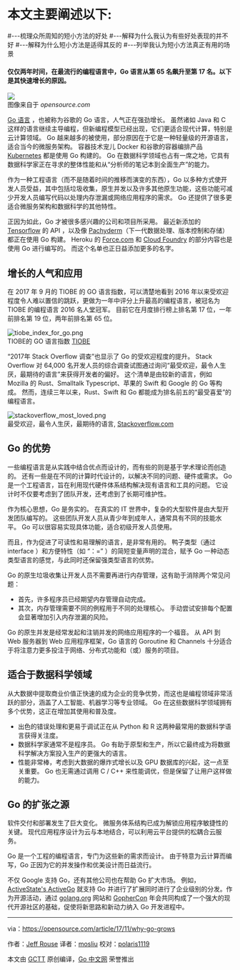 
# 本文主要阐述以下:
#---梳理众所周知的短小方法的好处
#---解释为什么我认为有些好处表现的并不好
#---解释为什么短小方法是适得其反的
#---列举我认为短小方法真正有用的场景


#### 仅仅两年时间，在最流行的编程语言中，Go 语言从第 65 名飙升至第 17 名。以下是其快速增长的原因。

![](https://opensource.com/sites/default/files/styles/image-full-size/public/lead-images/build_structure_tech_program_code_construction.png?itok=nVsiLuag)  
图像来自于 _opensource.com_

[Go 语言](https://golang.org/) ，也被称为谷歌的 Go 语言，人气正在强劲增长。 虽然诸如 Java 和 C 这样的语言继续主导编程，但新编程模型已经出现，它们更适合现代计算，特别是云计算领域。 Go 越来越多的被使用，部分原因在于它是一种轻量级的开源语言，适合当今的微服务架构。 容器技术宠儿 Docker 和谷歌的容器编排产品 [Kubernetes](https://opensource.com/sitewide-search?search_apiviews_fulltext=Kubernetes) 都是使用 Go 构建的。 Go 在数据科学领域也占有一席之地，它具有数据科学家正在寻求的整体性能和从“分析师的笔记本到全面生产”的能力。

作为一种工程语言（而不是随着时间的推移而演变的东西），Go 以多种方式使开发人员受益，其中包括垃圾收集，原生并发以及许多其他原生功能，这些功能可减少开发人员编写代码以处理内存泄漏或网络应用程序的需求。 Go 还提供了很多更适合微服务架构和数据科学的其他特性。

正因为如此，Go 才被很多感兴趣的公司和项目所采用。 最近新添加的 [Tensorflow](https://www.tensorflow.org/) 的 API ，以及像 [Pachyderm](http://www.pachyderm.io/)（下一代数据处理、版本控制和存储）都正在使用 Go 构建。 Heroku 的 [Force.com](https://github.com/heroku/force) 和 [Cloud Foundry](https://www.cloudfoundry.org/) 的部分内容也是使用 Go 进行编写的。 而这个名单也正日益添加更多的名字。

## 增长的人气和应用

在 2017 年 9 月的 TIOBE 的 GO 语言指数，可以清楚地看到 2016 年以来受欢迎程度令人难以置信的跳跃，更做为一年中评分上升最高的编程语言，被冠名为 TIOBE 的编程语言 2016 名人堂冠军。 目前它在月度排行榜上排名第 17 位，一年前排名第 19 位，两年前排名第 65 位。

![tiobe_index_for_go.png](https://opensource.com/sites/default/files/u128651/tiobe_index_for_go.png)  
TIOBE的 GO 语言指数 [TIOBE](https://www.tiobe.com/tiobe-index/go/)

“2017年 Stack Overflow 调查”也显示了 Go 的受欢迎程度的提升。  Stack Overflow 对 64,000 名开发人员的综合调查试图通过询问“最受欢迎，最令人生厌，最期待的语言”来获得开发者的偏好。 这个清单是由较新的语言，例如 Mozilla 的 Rust、Smalltalk
Typescript、苹果的 Swift 和 Google 的 Go 等构成。 然而，连续三年以来，Rust、Swift 和 Go 都能成为排名前五的“最受喜爱”的编程语言。

![stackoverflow_most_loved.png](https://opensource.com/sites/default/files/u128651/stackoverflow_most_loved.png)  
最受欢迎，最令人生厌，最期待的语言, [Stackoverflow.com](https://insights.stackoverflow.com/survey/2017#most-loved-dreaded-and-wanted)

## Go 的优势

一些编程语言是从实践中结合优点而设计的，而有些的则是基于学术理论而创造的。 还有一些是在不同的计算时代设计的，以解决不同的问题、硬件或需求。 Go 是一个工程语言，旨在利用现代硬件体系结构解决现有语言和工具的问题。 它设计时不仅要考虑到了团队开发，还考虑到了长期可维护性。

作为核心思想，Go 是务实的。 在真实的 IT 世界中，复杂的大型软件是由大型开发团队编写的。 这些团队开发人员从青少年到成年人，通常具有不同的技能水平。 Go 可以很容易实现具体功能，适合初级开发人员使用。

而且，作为促进了可读性和易理解的语言，是非常有用的。 鸭子类型（通过 interface ）和方便特性（如 “：=” ）的简短变量声明的混合，赋予 Go 一种动态类型语言的感觉，与此同时还保留强类型语言的优势。

Go 的原生垃圾收集让开发人员不需要再进行内存管理，这有助于消除两个常见问题：

* 首先，许多程序员已经期望内存管理自动完成。
* 其次，内存管理需要不同的例程用于不同的处理核心。 手动尝试安排每个配置会显著增加引入内存泄漏的风险。

Go 的原生并发是经常发起和注销并发的网络应用程序的一个福音。 从 API 到 Web 服务器到 Web 应用程序框架，Go 语言的 Goroutine 和 Channels 十分适合于将注意力更多投注于网络、分布式功能和（或）服务的项目。

## 适合于数据科学领域

从大数据中提取商业价值正快速的成为企业的竞争优势，而这也是编程领域非常活跃的部分，涵盖了人工智能、机器学习等专业领域。 Go 在这些数据科学领域拥有多个优势，这正在增加其使用和普及度。

* 出色的错误处理和更易于调试正在从 Python 和 R 这两种最常用的数据科学语言获得关注度。
* 数据科学家通常不是程序员。 Go 有助于原型和生产，所以它最终成为将数据科学解决方案投入生产的更强大的语言。
* 性能非常棒，考虑到大数据的爆炸式增长以及 GPU 数据库的兴起，这一点至关重要。 Go 也无需通过调用 C / C++ 来性能调优，但是保留了让用户这样做的能力。

## Go 的扩张之源

软件交付和部署发生了巨大变化。 微服务体系结构已成为解锁应用程序敏捷性的关键。 现代应用程序设计为云与本地结合，可以利用云平台提供的松耦合云服务。

Go 是一个工程的编程语言，专门为这些新的需求而设计。 由于特意为云计算而编写，Go 正因为它的并发操作和优美设计而日益流行。

不仅 Google 支持 Go，还有其他公司也在帮助 Go 扩大市场。 例如，  [ActiveState's ActiveGo](https://www.activestate.com/activego) 就支持 Go 并进行了扩展同时进行了企业级别的分发。作为开源活动，通过 [golang.org](https://golang.org/) 网站和 [GopherCon](https://www.gophercon.com/) 年会共同构成了一个强大的现代开源社区的基础，促使将新思路和新动力纳入 Go 开发进程中。

----------------

via：https://opensource.com/article/17/11/why-go-grows

作者：[Jeff Rouse](https://opensource.com/users/jeffr)
译者：[mosliu](https://github.com/mosliu)
校对：[polaris1119](https://github.com/polaris1119)

本文由 [GCTT](https://github.com/studygolang/GCTT) 原创编译，[Go 中文网](https://studygolang.com/) 荣誉推出
